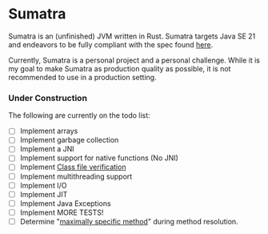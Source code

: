 # Sumatra

Sumatra is an (unfinished) JVM written in Rust. Sumatra targets Java SE 21 and endeavors to be fully compliant with the spec found [here](https://docs.oracle.com/javase/specs/jvms/se21/html/index.html).

Currently, Sumatra is a personal project and a personal challenge. While it is my goal to make Sumatra as production quality
as possible, it is not recommended to use in a production setting.

### Under Construction

The following are currently on the todo list:

- [ ] Implement arrays
- [ ] Implement garbage collection
- [ ] Implement a JNI
- [ ] Implement support for native functions (No JNI)
- [ ] Implement [Class file verification](https://docs.oracle.com/javase/specs/jvms/se21/html/jvms-4.html#jvms-4.10)
- [ ] Implement multithreading support
- [ ] Implement I/O
- [ ] Implement JIT
- [ ] Implement Java Exceptions
- [ ] Implement MORE TESTS!
- [ ] Determine "[maximally specific method](https://docs.oracle.com/javase/specs/jls/se8/html/jls-15.html#jls-15.12.2.5)" during method resolution.